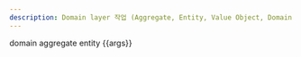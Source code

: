 ```yaml
---
description: Domain layer 작업 (Aggregate, Entity, Value Object, Domain Event 등)
---
```


domain aggregate entity {{args}}
